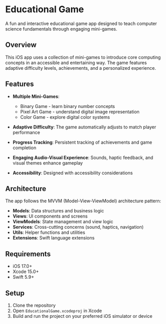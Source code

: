 # Educational Game

A fun and interactive educational game app designed to teach computer science fundamentals through engaging mini-games.

## Overview

This iOS app uses a collection of mini-games to introduce core computing concepts in an accessible and entertaining way. The game features adaptive difficulty levels, achievements, and a personalized experience.

## Features

- **Multiple Mini-Games**:
  - Binary Game - learn binary number concepts
  - Pixel Art Game - understand digital image representation
  - Color Game - explore digital color systems

- **Adaptive Difficulty**: The game automatically adjusts to match player performance

- **Progress Tracking**: Persistent tracking of achievements and game completion

- **Engaging Audio-Visual Experience**: Sounds, haptic feedback, and visual themes enhance gameplay

- **Accessibility**: Designed with accessibility considerations

## Architecture

The app follows the MVVM (Model-View-ViewModel) architecture pattern:

- **Models**: Data structures and business logic
- **Views**: UI components and screens
- **ViewModels**: State management and view logic
- **Services**: Cross-cutting concerns (sound, haptics, navigation)
- **Utils**: Helper functions and utilities
- **Extensions**: Swift language extensions

## Requirements

- iOS 17.0+
- Xcode 15.0+
- Swift 5.9+

## Setup

1. Clone the repository
2. Open `EducationalGame.xcodeproj` in Xcode
3. Build and run the project on your preferred iOS simulator or device


